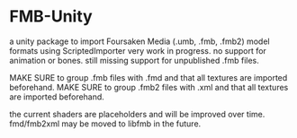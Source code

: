 # FMB-Unity
a unity package to import Foursaken Media (.umb, .fmb, .fmb2) model formats using ScriptedImporter
very work in progress. no support for animation or bones. still missing support for unpublished .fmb files.

MAKE SURE to group .fmb files with .fmd and that all textures are imported beforehand.
MAKE SURE to group .fmb2 files with .xml and that all textures are imported beforehand.

the current shaders are placeholders and will be improved over time.
fmd/fmb2xml may be moved to libfmb in the future.
